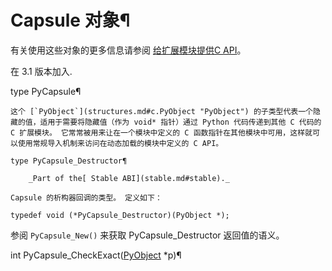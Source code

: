 # Capsule 对象¶

有关使用这些对象的更多信息请参阅 [给扩展模块提供C API](../extending/extending.md#using-capsules)。

在 3.1 版本加入.

type PyCapsule¶  

    

~~~
这个 [`PyObject`](structures.md#c.PyObject "PyObject") 的子类型代表一个隐藏的值，适用于需要将隐藏值（作为 void* 指针）通过 Python 代码传递到其他 C 代码的 C 扩展模块。 它常常被用来让在一个模块中定义的 C 函数指针在其他模块中可用，这样就可以使用常规导入机制来访问在动态加载的模块中定义的 C API。

type PyCapsule_Destructor¶  

    _Part of the[ Stable ABI](stable.md#stable)._

Capsule 的析构器回调的类型。 定义如下：
~~~
    
    
~~~
typedef void (*PyCapsule_Destructor)(PyObject *);
~~~

参阅 `PyCapsule_New()` 来获取 PyCapsule_Destructor 返回值的语义。

int PyCapsule_CheckExact([PyObject](structures.md#c.PyObject "PyObject") *p)¶  

    

~~~

